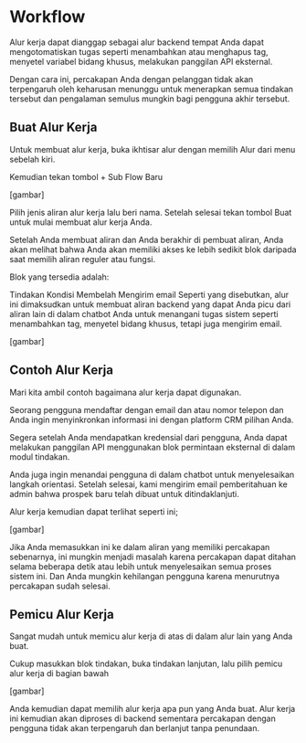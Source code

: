# Workflow

Alur kerja dapat dianggap sebagai alur backend tempat Anda dapat mengotomatiskan tugas seperti menambahkan atau menghapus tag, menyetel variabel bidang khusus, melakukan panggilan API eksternal.

Dengan cara ini, percakapan Anda dengan pelanggan tidak akan terpengaruh oleh keharusan menunggu untuk menerapkan semua tindakan tersebut dan pengalaman semulus mungkin bagi pengguna akhir tersebut.

## Buat Alur Kerja
Untuk membuat alur kerja, buka ikhtisar alur dengan memilih Alur dari menu sebelah kiri.

Kemudian tekan tombol + Sub Flow Baru

[gambar]

Pilih jenis aliran alur kerja lalu beri nama. Setelah selesai tekan tombol Buat untuk mulai membuat alur kerja Anda.

Setelah Anda membuat aliran dan Anda berakhir di pembuat aliran, Anda akan melihat bahwa Anda akan memiliki akses ke lebih sedikit blok daripada saat memilih aliran reguler atau fungsi.

Blok yang tersedia adalah:

Tindakan
Kondisi
Membelah
Mengirim email
Seperti yang disebutkan, alur ini dimaksudkan untuk membuat aliran backend yang dapat Anda picu dari aliran lain di dalam chatbot Anda untuk menangani tugas sistem seperti menambahkan tag, menyetel bidang khusus, tetapi juga mengirim email.

[gambar]

## Contoh Alur Kerja
Mari kita ambil contoh bagaimana alur kerja dapat digunakan.

Seorang pengguna mendaftar dengan email dan atau nomor telepon dan Anda ingin menyinkronkan informasi ini dengan platform CRM pilihan Anda.

Segera setelah Anda mendapatkan kredensial dari pengguna, Anda dapat melakukan panggilan API menggunakan blok permintaan eksternal di dalam modul tindakan.

Anda juga ingin menandai pengguna di dalam chatbot untuk menyelesaikan langkah orientasi. Setelah selesai, kami mengirim email pemberitahuan ke admin bahwa prospek baru telah dibuat untuk ditindaklanjuti.

Alur kerja kemudian dapat terlihat seperti ini;

[gambar]

Jika Anda memasukkan ini ke dalam aliran yang memiliki percakapan sebenarnya, ini mungkin menjadi masalah karena percakapan dapat ditahan selama beberapa detik atau lebih untuk menyelesaikan semua proses sistem ini. Dan Anda mungkin kehilangan pengguna karena menurutnya percakapan sudah selesai.

## Pemicu Alur Kerja
Sangat mudah untuk memicu alur kerja di atas di dalam alur lain yang Anda buat.

Cukup masukkan blok tindakan, buka tindakan lanjutan, lalu pilih pemicu alur kerja di bagian bawah

[gambar]

Anda kemudian dapat memilih alur kerja apa pun yang Anda buat. Alur kerja ini kemudian akan diproses di backend sementara percakapan dengan pengguna tidak akan terpengaruh dan berlanjut tanpa penundaan.
